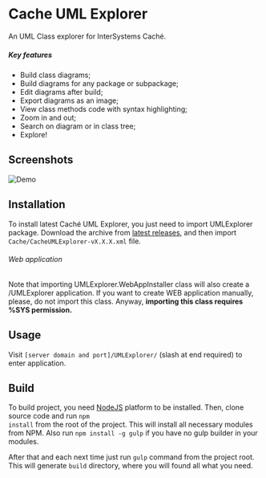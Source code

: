 # Cache UML Explorer
An UML Class explorer for InterSystems Caché.

##### Key features
+ Build class diagrams;
+ Build diagrams for any package or subpackage;
+ Edit diagrams after build;
+ Export diagrams as an image;
+ View class methods code with syntax highlighting;
+ Zoom in and out;
+ Search on diagram or in class tree;
+ Explore!

## Screenshots

![Demo](https://cloud.githubusercontent.com/assets/4989256/9852547/890543f8-5b07-11e5-9dc3-a539e33b2058.png)

## Installation

To install latest Caché UML Explorer, you just need to import UMLExplorer package. Download the
archive from [latest releases](https://github.com/intersystems-ru/UMLExplorer/releases), and then import
<code>Cache/CacheUMLExplorer-vX.X.X.xml</code> file.

###### Web application
Note that importing UMLExplorer.WebAppInstaller class will also create a /UMLExplorer application.
If you want to create WEB application manually, please, do not import this class. Anyway, <b>
importing this class requires %SYS permission.</b>

## Usage
Visit <code>[server domain and port]/UMLExplorer/</code> (slash at end required) to enter
application.

## Build

To build project, you need [NodeJS](https://nodejs.org) platform to be installed. Then, clone source
code and run <code>npm install</code> from the root of the project. This will install all necessary
modules from NPM. Also run <code>npm install -g gulp</code> if you have no gulp builder in your
modules.

After that and each next time just run <code>gulp</code> command from the project root. This will
generate <code>build</code> directory, where you will found all what you need.
